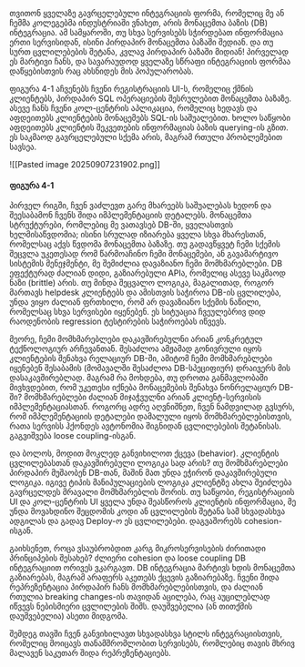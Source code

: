 თვითონ ყველაზე გავრცელებული ინტეგრაციის ფორმა, რომელიც მე ან ჩემმა კოლეგებმა ინდუსტრიაში ვნახეთ, არის მონაცემთა ბაზის (DB) ინტეგრაცია. ამ სამყაროში, თუ სხვა სერვისებს სჭირდებათ ინფორმაცია ერთი სერვისიდან, ისინი პირდაპირ მონაცემთა ბაზაში შედიან. და თუ სურთ ცვლილებების შეტანა, კვლავ პირდაპირ ბაზაში მიდიან! პირველად ეს მარტივი ჩანს, და სავარაუდოდ ყველაზე სწრაფი ინტეგრაციის ფორმაა დაწყებისთვის  რაც ახსნიდეს მის პოპულარობას.

ფიგურა 4-1 აჩვენებს ჩვენი რეგისტრაციის UI-ს, რომელიც ქმნის კლიენტებს, პირდაპირ SQL ოპერაციების შესრულებით მონაცემთა ბაზაზე. ასევე ჩანს ჩვენი კოლ-ცენტრის აპლიკაცია, რომელიც ხედავს და აფდეითებს კლიენტების მონაცემებს SQL-ის საშუალებით. ხოლო საწყობი აფდეითებს კლიენტის შეკვეთების ინფორმაციას ბაზის querying-ის გზით. ეს საკმაოდ გავრცელებული სქემა არის, მაგრამ რთული პრობლემებით სავსეა.

![[Pasted image 20250907231902.png]]
#### ფიგურა 4-1

პირველ რიგში, ჩვენ ვაძლევთ გარე მხარეებს საშუალებას ხედონ და შეესაბამონ ჩვენს შიდა იმპლემენტაციის დეტალებს. მონაცემთა სტრუქტურები, რომლებიც მე ვათავსებ DB-ში, ყველასთვის ხელმისაწვდომია; ისინი სრულად იზიარება ყველა სხვა მხარესთან, რომელსაც აქვს წვდომა მონაცემთა ბაზაზე. თუ გადავწყვეტ ჩემი სქემის შეცვლა უკეთესად რომ წარმოაჩინო ჩემი მონაცემები, ან გავამარტივო სისტემის მენეჯმენტი, მე შემიძლია დავაზიანო ჩემი მომხმარებლები. DB ეფექტურად ძალიან დიდი, გაზიარებული APIა, რომელიც ასევე საკმაოდ ნაზი (brittle) არის. თუ მინდა შეცვალო ლოგიკა, მაგალითად, როგორ მართავს helpdesk კლიენტებს და ამისთვის საჭიროა DB-ის ცვლილება, უნდა ვიყო ძალიან ფრთხილი, რომ არ დავაზიანო სქემის ნაწილი, რომელსაც სხვა სერვისები იყენებენ. ეს სიტუაცია ჩვეულებრივ დიდ რაოდენობის regression ტესტირების საჭიროებას იწვევს.

მეორე, ჩემი მომხმარებლები დაკავშირებულნი არიან კონკრეტულ ტექნოლოგიურ არჩევანთან. შესაძლოა ამჟამად გონივრული იყოს კლიენტების შენახვა რელაციურ DB-ში, ამიტომ ჩემი მომხმარებლები იყენებენ შესაბამის (მომავალში შესაძლოა DB-სპეციფიურ) დრაივერს მის დასაკავშირებლად. მაგრამ რა მოხდება, თუ დროთა განმავლობაში მივხვდებით, რომ უკეთესი იქნება მონაცემების შენახვა ნონრელაციურ DB-ში? მომხმარებლები ძალიან მიჯაჭვულნი არიან კლიენტ-სერვისის იმპლემენტაციასთან. როგორც ადრე აღვნიშნეთ, ჩვენ ნამდვილად გვსურს, რომ იმპლემენტაციის დეტალები დამალული იყოს მომხმარებლებისთვის, რათა სერვისს ჰქონდეს ავტონომია შიგნიდან ცვლილებების შეტანისას. გაგვიშვება loose coupling-ისგან.

და ბოლოს, მოდით მოკლედ განვიხილოთ ქცევა (behavior). კლიენტის ცვლილებასთან დაკავშირებული ლოგიკა სად არის? თუ მომხმარებლები პირდაპირ მუშაობენ DB-თან, მაშინ მათ უნდა ეჭირონ დაკავშირებული ლოგიკა. იგივე ტიპის მანიპულაციების ლოგიკა კლიენტზე ახლა შეიძლება გავრცელდეს მრავალი მომხმარებლის შორის. თუ საწყობი, რეგისტრაციის UI და კოლ-ცენტრის UI ყველა უნდა შეასწოროს კლიენტის ინფორმაცია, მე უნდა მოვახდინო შეცდომის კოდი ან ცვლილების შეტანა სამ სხვადასხვა ადგილას და გადავ Deploy-ო ეს ცვლილებები. დაგვაშორებს cohesion-ისგან.

გაიხსენეთ, როცა ვსაუბრობდით კარგ მიკროსერვისების ძირითადი პრინციპების შესახებ? ძლიერი cohesion და loose coupling  DB ინტეგრაციით ორივეს ვკარგავთ. DB ინტეგრაცია მარტივს ხდის მონაცემთა გაზიარებას, მაგრამ არაფერს აკეთებს ქცევის გაზიარებაზე. ჩვენი შიდა რეპრეზენტაცია პირდაპირ ჩანს მომხმარებლებისთვის, და ძალიან რთულია breaking changes-ის თავიდან აცილება, რაც აუცილებლად იწვევს ნებისმიერი ცვლილების შიშს. დაუშვებელია (ან თითქმის დაუშვებელია) ასეთი მიდგომა.

შემდეგ თავში ჩვენ განვიხილავთ სხვადასხვა სტილს ინტეგრაციისთვის, რომელიც მოიცავს თანამშრომლობით სერვისებს, რომლებიც თავის მხრივ მალავენ საკუთარ შიდა რეპრეზენტაციებს.